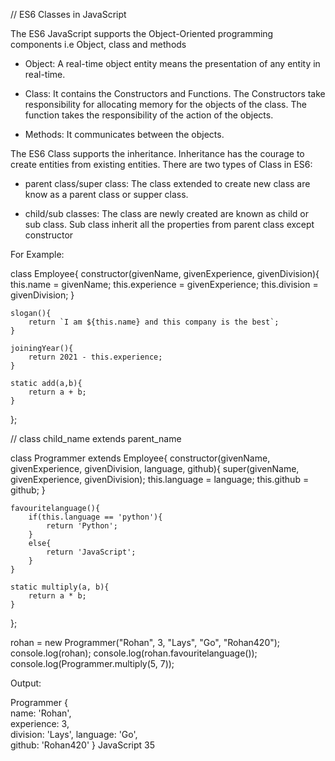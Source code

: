 // ES6 Classes in JavaScript

The ES6 JavaScript supports the Object-Oriented programming components i.e Object, class and methods

* Object: A real-time object entity means the presentation of any entity in real-time.

* Class: It contains the Constructors and Functions. The Constructors take responsibility for allocating memory for the objects of the class. 
         The function takes the responsibility of the action of the objects.

* Methods: It communicates between the objects.

The ES6 Class supports the inheritance. Inheritance has the courage to create entities from existing entities. There are two types of Class in ES6: 
* parent class/super class: The class extended to create new class are know as a parent class or supper class.

* child/sub classes: The class are newly created are known as child or sub class. Sub class inherit all the properties from parent class except constructor

For Example:

class Employee{
    constructor(givenName, givenExperience, givenDivision){
        this.name = givenName; 
        this.experience = givenExperience; 
        this.division = givenDivision;
    }

    slogan(){
        return `I am ${this.name} and this company is the best`;
    }

    joiningYear(){
        return 2021 - this.experience;
    }

    static add(a,b){
        return a + b;
    }
};

// class child_name extends parent_name

class Programmer extends Employee{
    constructor(givenName, givenExperience, givenDivision, language, github){
       super(givenName, givenExperience, givenDivision);
       this.language = language;
       this.github = github;
    }

    favouritelanguage(){
        if(this.language == 'python'){
            return 'Python';
        }
        else{
            return 'JavaScript';
        }
    }

    static multiply(a, b){
        return a * b;
    }
};

rohan = new Programmer("Rohan", 3, "Lays", "Go", "Rohan420");
console.log(rohan);
console.log(rohan.favouritelanguage());
console.log(Programmer.multiply(5, 7));

Output:

Programmer {        
  name: 'Rohan',    
  experience: 3,    
  division: 'Lays', 
  language: 'Go',   
  github: 'Rohan420'
}
JavaScript
35